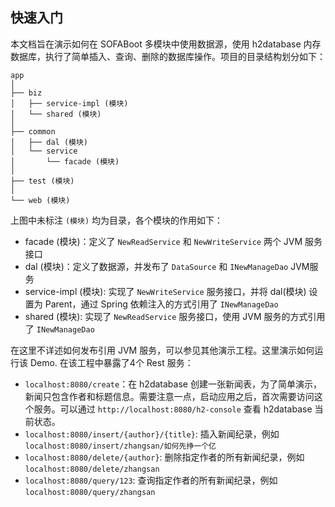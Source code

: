 ## 快速入门
本文档旨在演示如何在 SOFABoot 多模块中使用数据源，使用 h2database 内存数据库，执行了简单插入、查询、删除的数据库操作。项目的目录结构划分如下：
```text
app
│
├── biz
│   ├── service-impl (模块)
│   └── shared (模块)
│
├── common 
│   ├── dal (模块)
│   └── service 
│       └── facade (模块)
│ 
├── test (模块)
│ 
└── web (模块)
```

上图中未标注 `(模块)` 均为目录，各个模块的作用如下：
- facade (模块)：定义了 `NewReadService` 和 `NewWriteService` 两个 JVM 服务接口
- dal (模块)：定义了数据源，并发布了 `DataSource` 和 `INewManageDao` JVM服务
- service-impl (模块): 实现了 `NewWriteService` 服务接口，并将 dal(模块) 设置为 Parent，通过 Spring 依赖注入的方式引用了 `INewManageDao`
- shared (模块): 实现了 `NewReadService` 服务接口，使用 JVM 服务的方式引用了 `INewManageDao`

在这里不详述如何发布引用 JVM 服务，可以参见其他演示工程。这里演示如何运行该 Demo. 在该工程中暴露了4个 Rest 服务：
- `localhost:8080/create`：在 h2database 创建一张新闻表，为了简单演示，新闻只包含作者和标题信息。需要注意一点，启动应用之后，首次需要访问这个服务。可以通过 `http://localhost:8080/h2-console` 查看 h2database 当前状态。
- `localhost:8080/insert/{author}/{title}`: 插入新闻纪录，例如 `localhost:8080/insert/zhangsan/如何先挣一个亿`
- `localhost:8080/delete/{author}`: 删除指定作者的所有新闻纪录，例如 `localhost:8080/delete/zhangsan`
- `localhost:8080/query/123`: 查询指定作者的所有新闻纪录，例如 `localhost:8080/query/zhangsan`
